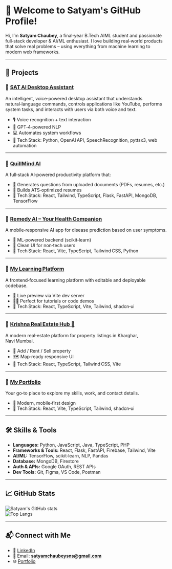 # 👋 Welcome to Satyam's GitHub Profile!

Hi, I’m **Satyam Chaubey**, a final‑year B.Tech AIML student and passionate full‑stack developer & AI/ML enthusiast. I love building real‑world products that solve real problems – using everything from machine learning to modern web frameworks.

---

## 🚀 Projects

### 🔹 [SAT AI Desktop Assistant](https://courageous-truffle-c0545f.netlify.app/)
An intelligent, voice‑powered desktop assistant that understands natural‑language commands, controls applications like YouTube, performs system tasks, and interacts with users via both voice and text.  
- 🎙 Voice recognition + text interaction  
- 🧠 GPT‑4‑powered NLP  
- 💻 Automates system workflows  
- 🔧 Tech Stack: Python, OpenAI API, SpeechRecognition, pyttsx3, web automation  

---

### 🔹 [QuillMind AI](https://quill-mind-ai.vercel.app/)
A full‑stack AI‑powered productivity platform that:  
- 🧠 Generates questions from uploaded documents (PDFs, resumes, etc.)  
- 📄 Builds ATS‑optimized resumes  
- 🔧 Tech Stack: React, Tailwind, TypeScript, Flask, FastAPI, MongoDB, TensorFlow  

---

### 🔹 [Remedy AI – Your Health Companion](https://remedy-ai-mobile-companion.vercel.app/)
A mobile‑responsive AI app for disease prediction based on user symptoms.  
- 🤖 ML‑powered backend (scikit‑learn)  
- 📱 Clean UI for non‑tech users  
- 🔧 Tech Stack: React, Vite, TypeScript, Tailwind CSS, Python  

---

### 🔹 [My Learning Platform](https://learn-with-satyam-hqg4bdj6e-satyam-chaubeys-projects-72aa0f07.vercel.app/)
A frontend‑focused learning platform with editable and deployable codebase.  
- 🔄 Live preview via Vite dev server  
- 🧑‍🏫 Perfect for tutorials or code demos  
- 🔧 Tech Stack: React, TypeScript, Vite, Tailwind, shadcn‑ui  

---

### 🔹 [Krishna Real Estate Hub 🏡](https://krishna-real-estate-hub.vercel.app/)
A modern real‑estate platform for property listings in Kharghar, Navi Mumbai.  
- 💼 Add / Rent / Sell property  
- 🗺 Map‑ready responsive UI  
- 🔧 Tech Stack: React, TypeScript, Tailwind CSS, Vite  

---

### 🔹 [My Portfolio](https://satyamchaubey-portfolio-dev.vercel.app/)
Your go‑to place to explore my skills, work, and contact details.  
- 🧠 Modern, mobile‑first design  
- 🔧 Tech Stack: React, Vite, TypeScript, Tailwind, shadcn‑ui  

---

## 🛠 Skills & Tools

- **Languages:** Python, JavaScript, Java, TypeScript, PHP  
- **Frameworks & Tools:** React, Flask, FastAPI, Firebase, Tailwind, Vite  
- **AI/ML:** TensorFlow, scikit‑learn, NLP, Pandas  
- **Database:** MongoDB, Firestore  
- **Auth & APIs:** Google OAuth, REST APIs  
- **Dev Tools:** Git, Figma, VS Code, Postman  

---

## 📈 GitHub Stats

![Satyam's GitHub stats](https://github-readme-stats.vercel.app/api?username=Satyamchaubey1234&show_icons=true&theme=radical)  
![Top Langs](https://github-readme-stats.vercel.app/api/top-langs/?username=Satyamchaubey1234&layout=compact&theme=radical)

---

## 📬 Connect with Me

- 🔗 [LinkedIn](https://www.linkedin.com/in/satyam-chaubey-a3b647271/)  
- 📧 Email: **satyamchaubeysns@gmail.com**  
- 🌐 [Portfolio](https://satyamchaubey-portfolio-dev.vercel.app/)
